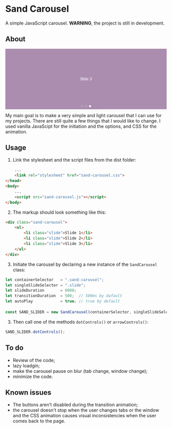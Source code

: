 # Sand Carousel
A simple JavaScript carousel.
**WARNING**, the project is still in development.

## About
![A screen shot of the carousel](/demo/demo-picture.png "The Sand Carousel with dot controls, in pink")
My main goal is to make a very simple and light carousel that I can use for my projects. There are still quite a few things that I would like to change. I used vanilla JavaScipt for the initiation and the options, and CSS for the animation.

## Usage
1. Link the stylesheet and the script files from the dist folder:
```html
    ...
    <link rel="stylesheet" href="sand-carousel.css">
</head>
<body>
    ...
    <script src="sand-carousel.js"></script>
</body>
```
2. The markup should look something like this:
```html
<div class="sand-carousel">
    <ul>
        <li class="slide">Slide 1</li>
        <li class="slide">Slide 2</li>
        <li class="slide">Slide 3</li>
    </ul>
</div>
```
3. Initiate the carousel by declaring a new instance of the `SandCarousel` class:
```js
let containerSelector   = ".sand-carousel";
let singleSlideSelector	= ".slide";
let slideDuration       = 6000;
let transitionDuration	= 500;	// 500ms by dafault
let autoPlay            = true; // true by default

const SAND_SLIDER = new SandCarousel(containerSelector, singleSlideSelector, slideDuration, transitionDuration, autoPlay);
```
3. Then call one of the methods `dotControls()` or `arrowControls()`:
```js
SAND_SLIDER.dotControls();
```

## To do
- Review of the code;
- lazy loadgin;
- make the carousel pause on blur (tab change, window change);
- minimize the code.

## Known issues
- The buttons aren't disabled during the transition animation;
- the carousel doesn't stop when the user changes tabs or the window and the CSS animation causes visual inconsistencies when the user comes back to the page.
